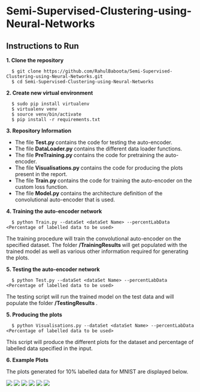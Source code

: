 # Semi-Supervised-Clustering-using-Neural-Networks

## Instructions to Run

**1. Clone the repository**
      
      $ git clone https://github.com/RahulBaboota/Semi-Supervised-Clustering-using-Neural-Networks.git
      $ cd Semi-Supervised-Clustering-using-Neural-Networks
      
**2. Create new virtual environment**

      $ sudo pip install virtualenv
      $ virtualenv venv
      $ source venv/bin/activate
      $ pip install -r requirements.txt
      
**3. Repository Information**

<ul>
    <li> The file <b> Test.py </b> contains the code for testing the auto-encoder. </li>
    <li> The file <b> DataLoader.py </b> contains the different data loader functions. </li>
    <li> The file <b> PreTraining.py </b> contains the code for pretraining the auto-encoder.</li>
    <li> The file <b> Visualisations.py </b> contains the code for producing the plots present in the report. </li>
    <li> The file <b> Train.py </b> contains the code for training the auto-encoder on the custom loss function. </li>
    <li> The file <b> Model.py </b> contains the architecture definition of the convolutional auto-encoder that is used.       </li>
</ul>

**4. Training the auto-encoder network**
      
      $ python Train.py --dataSet <dataSet Name> --percentLabData <Percentage of labelled data to be used>
      
The training procedure will train the convolutional auto-encoder on the specified dataset. The folder <b> /TrainingResults </b> will get populated with the trained model as well as various other information required for generating the plots.
  
**5. Testing the auto-encoder network**

      $ python Test.py --dataSet <dataSet Name> --percentLabData <Percentage of labelled data to be used>

The testing script will run the trained model on the test data and will populate the folder <b> /TestingResults </b>.

**5. Producing the plots**

      $ python Visualisations.py --dataSet <dataSet Name> --percentLabData <Percentage of labelled data to be used>

This script will produce the different plots for the dataset and percentage of labelled data specified in the input.

**6. Example Plots**

The plots generated for 10% labelled data for MNIST are displayed below.

<img src="https://github.com/RahulBaboota/Semi-Supervised-Clustering-using-Neural-Networks/blob/master/Images/AnnealingLoss.png">
<img src="https://github.com/RahulBaboota/Semi-Supervised-Clustering-using-Neural-Networks/blob/master/Images/DifferentLoss1.png">
<img src="https://github.com/RahulBaboota/Semi-Supervised-Clustering-using-Neural-Networks/blob/master/Images/DifferentLoss2.png">
<img src="https://github.com/RahulBaboota/Semi-Supervised-Clustering-using-Neural-Networks/blob/master/Images/NMIPurity.png">
<img src="https://github.com/RahulBaboota/Semi-Supervised-Clustering-using-Neural-Networks/blob/master/Images/NMIPurityAnnealing.png">
<img src="https://github.com/RahulBaboota/Semi-Supervised-Clustering-using-Neural-Networks/blob/master/Images/totalLoss.png">



